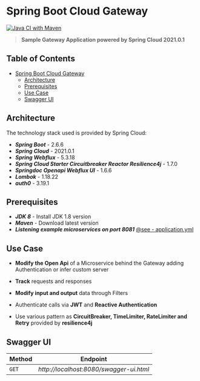 
# Spring Boot Cloud Gateway

[![Java CI with Maven](https://github.com/gcalsolaro/spring-cloud-gateway/actions/workflows/maven.yml/badge.svg)](https://github.com/gcalsolaro/spring-cloud-gateway/actions/workflows/maven.yml)
> **Sample Gateway Application powered by Spring Cloud 2021.0.1**


## Table of Contents

   * [Spring Boot Cloud Gateway](#spring-boot-cloud-gateway)
      * [Architecture](#architecture)
      * [Prerequisites](#prerequisites)
      * [Use Case](#use-case)
      * [Swagger UI](#swagger-ui)
      

## Architecture

The technology stack used is provided by Spring Cloud:

* **_Spring Boot_** - 2.6.6
* **_Spring Cloud_** - 2021.0.1
* **_Spring Webflux_** - 5.3.18
* **_Spring Cloud Starter Circuitbreaker Reactor Resilience4j_** - 1.7.0
* **_Springdoc Openapi Webflux UI_** - 1.6.6
* **_Lombok_** - 1.18.22
* **_auth0_** - 3.19.1

## Prerequisites
* **_JDK 8_** - Install JDK 1.8 version
* **_Maven_** - Download latest version
* **_Listening example microservices on port 8081_** [@see - application.yml](https://github.com/gcalsolaro/spring-cloud-gateway/blob/main/src/main/resources/application.yml)

## Use Case

 * **Modify the Open Api** of a Microservice behind the Gateway adding Authentication or infer custom server

- **Track** requests and responses

- **Modify input and output** data through Filters

- Authenticate calls via **JWT** and **Reactive Authentication**

- Use various pattern as **CircuitBreaker, TimeLimiter, RateLimiter and Retry** provided by **resilience4j**

## Swagger UI

Method | Endpoint |
--- | --- |
`GET` | *http://localhost:8080/swagger-ui.html* |

